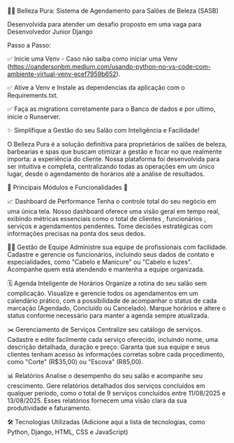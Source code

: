 💇‍♀️ Belleza Pura: Sistema de Agendamento para Salões de Beleza (SASB)

Desenvolvida para atender um desafio proposto em uma vaga para Desenvolvedor Junior Django

Passo a Passo:

✅ Inicie uma Venv - Caso não saiba como iniciar uma Venv (https://oandersonbm.medium.com/usando-python-no-vs-code-com-ambiente-virtual-venv-ecef7959b652).

✅ Ative a Venv e Instale as dependencias da aplicação com o Requirements.txt.

✅ Faça as migrations corretamente para o Banco de dados e por ultimo, inicie o Runserver.


✨ Simplifique a Gestão do seu Salão com Inteligência e Facilidade!

O Belleza Pura é a solução definitiva para proprietários de salões de beleza, barbearias e spas que buscam otimizar a gestão e focar no que realmente importa: a experiência do cliente. Nossa plataforma foi desenvolvida para ser intuitiva e completa, centralizando todas as operações em um único lugar, desde o agendamento de horários até a análise de resultados.

🚀 Principais Módulos e Funcionalidades 🚀

📈 Dashboard de Performance
Tenha o controle total do seu negócio em uma única tela. Nosso dashboard oferece uma visão geral em tempo real, exibindo métricas essenciais como o total de clientes , funcionários , serviços e agendamentos pendentes. Tome decisões estratégicas com informações precisas na ponta dos seus dedos.

👩‍💼 Gestão de Equipe
Administre sua equipe de profissionais com facilidade. Cadastre e gerencie os funcionários, incluindo seus dados de contato e especialidades, como "Cabelo e Manicure" ou "Cabelo e luzes". Acompanhe quem está atendendo e mantenha a equipe organizada.

🗓️ Agenda Inteligente de Horários
Organize a rotina do seu salão sem complicação. Visualize e gerencie todos os agendamentos em um calendário prático, com a possibilidade de acompanhar o status de cada marcação (Agendado, Concluído ou Cancelado). Marque horários e altere o status conforme necessário para manter a agenda sempre atualizada.

✂️ Gerenciamento de Serviços
Centralize seu catálogo de serviços. Cadastre e edite facilmente cada serviço oferecido, incluindo nome, uma descrição detalhada, duração e preço. Garanta que sua equipe e seus clientes tenham acesso às informações corretas sobre cada procedimento, como "Corte" (R$35,00) ou "Escova" (R85,00).

📊 Relatórios 
Analise o desempenho do seu salão e acompanhe seu crescimento. Gere relatórios detalhados dos serviços concluídos em qualquer período, como o total de 9 serviços concluídos entre 11/08/2025 e 13/08/2025. Esses relatórios fornecem uma visão clara da sua produtividade e faturamento.

🛠️ Tecnologias Utilizadas
(Adicione aqui a lista de tecnologias, como Python, Django, HTML, CSS e JavaScript)
